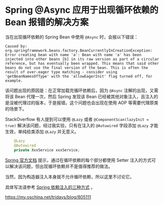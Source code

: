 # Spring @Async 应用于出现循环依赖的 Bean 报错的解决方案

当在出现循环依赖的 Spring Bean 中使用 `@Async` 时，会报以下错误：

```
Caused by: org.springframework.beans.factory.BeanCurrentlyInCreationException: Error creating bean with name 'a': Bean with name 'a' has been injected into other beans [b] in its raw version as part of a circular reference, but has eventually been wrapped. This means that said other beans do not use the final version of the bean. This is often the result of over-eager type matching - consider using 'getBeanNamesOfType' with the 'allowEagerInit' flag turned off, for example.
```

该问题出现的原因是：在正常加载完循环依赖后，因为 `@Async` 注解的出现，又需将该 Bean 代理一次，然后 Spring 发现该 Bean 已经被其他对象注入，且注入的是没被代理过的版本，于是报错。这个问题也会出现在使用 AOP 等需要代理原类的场景下。

StackOverflow 有人提到可以使用 `@Lazy` 或者 `@ComponentScan(lazyInit = true)` 解决该问题，经过我实验，只有在注入的 `@Autuwired` 字段添加 `@Lazy` 才能生效，单纯给类添加 `@Lazy` 并无意义。

```java
    @Lazy
    @Autowired
    private XxxService xxxService;
```

[Spring 官方文档](https://www.oschina.net/action/GoToLink?url=http%3A%2F%2Fdocs.spring.io%2Fspring%2Fdocs%2F4.3.x%2Fspring-framework-reference%2Fhtml%2Fbeans.html%23beans-setter-injection) 提示，通过在循环依赖的每个部分都使用 Setter 注入的方式可以解决该问题，但出现循环依赖并不是值得推荐的做法。

当然，因为构造器注入本身就不允许循环依赖，所以这里不讨论它。

具体写法请参考 [Spring 依赖注入的三种方式](https://my.oschina.net/tridays/blog/805098) 。





https://my.oschina.net/tridays/blog/805111